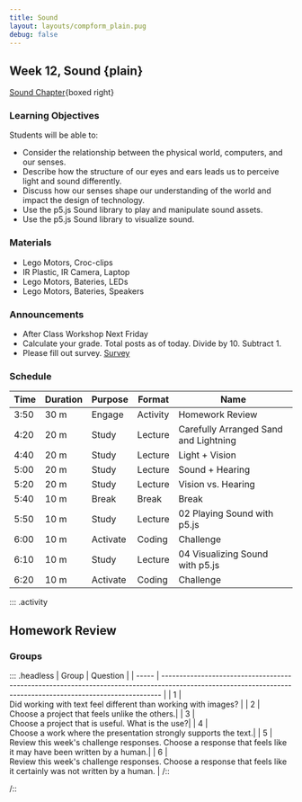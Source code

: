 ```yaml
---
title: Sound
layout: layouts/compform_plain.pug
debug: false
---
```


## Week 12, Sound {plain}

[Sound Chapter](../sound/index.html){boxed right}

### Learning Objectives

Students will be able to:

- Consider the relationship between the physical world, computers, and our senses.
- Describe how the structure of our eyes and ears leads us to perceive light and sound differently.
- Discuss how our senses shape our understanding of the world and impact the design of technology.
- Use the p5.js Sound library to play and manipulate sound assets.
- Use the p5.js Sound library to visualize sound.

### Materials

- Lego Motors, Croc-clips
- IR Plastic, IR Camera, Laptop
- Lego Motors, Bateries, LEDs
- Lego Motors, Bateries, Speakers

### Announcements

- After Class Workshop Next Friday
- Calculate your grade. Total posts as of today. Divide by 10. Subtract 1.
- Please fill out survey. [Survey](https://forms.gle/NLm2N2ycDfbTN5vb6)

### Schedule

| Time | Duration | Purpose  | Format   | Name                                  |
| ---- | -------- | -------- | -------- | ------------------------------------- |
| 3:50 | 30 m     | Engage   | Activity | Homework Review                       |
| 4:20 | 20 m     | Study    | Lecture  | Carefully Arranged Sand and Lightning |
| 4:40 | 20 m     | Study    | Lecture  | Light + Vision                        |
| 5:00 | 20 m     | Study    | Lecture  | Sound + Hearing                       |
| 5:20 | 20 m     | Study    | Lecture  | Vision vs. Hearing                    |
| 5:40 | 10 m     | Break    | Break    | Break                                 |
| 5:50 | 10 m     | Study    | Lecture  | 02 Playing Sound with p5.js           |
| 6:00 | 10 m     | Activate | Coding   | Challenge                             |
| 6:10 | 10 m     | Study    | Lecture  | 04 Visualizing Sound with p5.js       |
| 6:20 | 10 m     | Activate | Coding   | Challenge                             |

<!--
| Duration | Time | Purpose  | Format     | Name                                         |
| -------- | ---- | -------- | ---------- | -------------------------------------------- |
| 10       | 3:50 | Engage   | Activity   | Homework Tagging                             |
| 30       | 4:00 | Review   | Critique   | Homework Review Questions                    |
| 10       | 4:30 | Engage   | Discussion | Homework Introduction + Guess Today's Topics |
| 10       | 4:40 | Study    | Lecture    | Intro + Slides                               |
| 10       | 4:50 | Engage   | Activity   | 2d6 vs 1d12 Dice Chart                       |
| 20       | 5:00 | Study    | Lecture    | The Methodical Application of Chance         |
| 5        | 5:20 | Activate | Discussion | Skyline Tactic Match                         |
| 10       | 5:25 | Break    | Break      | Break                                        |
| 10       | 5:35 | Study    | Lecture    | Pseudorandom vs Random                       |
| 15       | 5:45 | Activate | Activity   | Pencil + Paper LCG                           |
| 10       | 6:00 | Activate | Lecture    | Study Example                                |
| 20       | 6:10 | Activate | Coding     | In-class Challenges                          |
-->

::: .activity

## Homework Review

### Groups

::: .headless
| Group | Question |
| ----- | ------------------------------------------------------------------------------------------------------------------------------------------------------------ |
| 1 | <br/> Did working with text feel different than working with images? |
| 2 | <br/> Choose a project that feels unlike the others.|
| 3 | <br/> Choose a project that is useful. What is the use?|
| 4 | <br/> Choose a work where the presentation strongly supports the text.|
| 5 | <br/> Review this week's challenge responses. Choose a response that feels like it may have been written by a human.|
| 6 | <br/> Review this week's challenge responses. Choose a response that feels like it certainly was not written by a human. |
/::

/::

<style> 
    .headless thead {
        display: none;
    }
</style>
